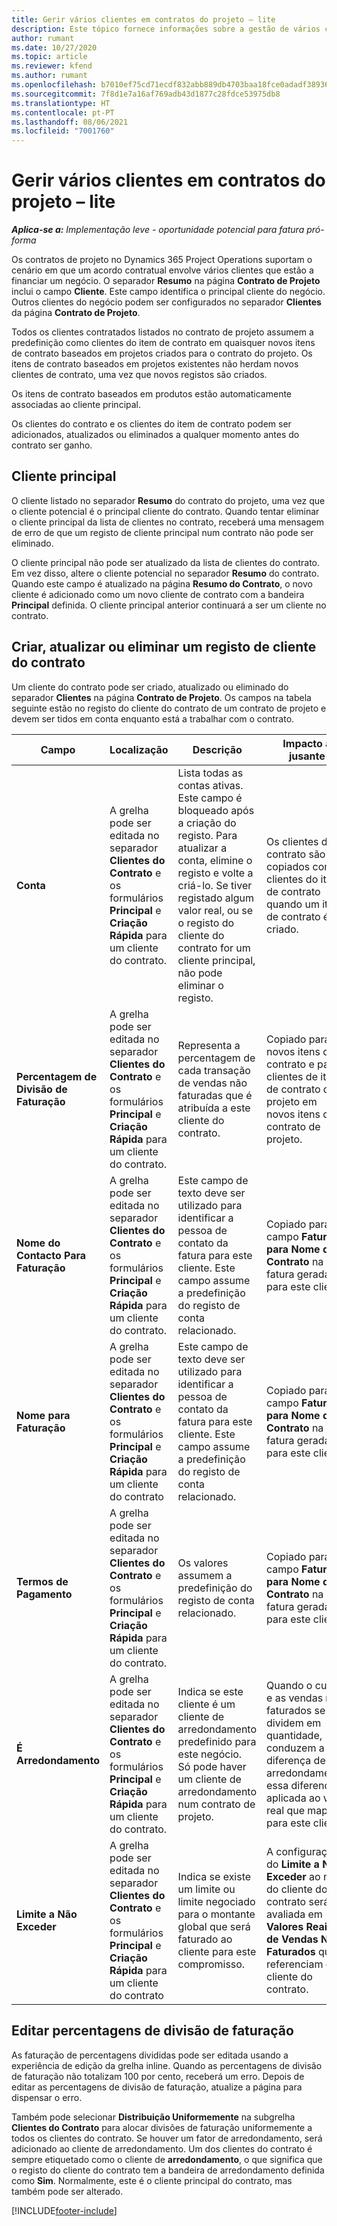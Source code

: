 ```yaml
---
title: Gerir vários clientes em contratos do projeto – lite
description: Este tópico fornece informações sobre a gestão de vários clientes em contratos de projetos.
author: rumant
ms.date: 10/27/2020
ms.topic: article
ms.reviewer: kfend
ms.author: rumant
ms.openlocfilehash: b7010ef75cd71ecdf832abb889db4703baa18fce0adadf3893621c42002fcab9
ms.sourcegitcommit: 7f8d1e7a16af769adb43d1877c28fdce53975db8
ms.translationtype: HT
ms.contentlocale: pt-PT
ms.lasthandoff: 08/06/2021
ms.locfileid: "7001760"
---
```

# <a name="manage-multiple-customers-on-project-contracts---lite"></a>Gerir vários clientes em contratos do projeto – lite

_**Aplica-se a:** Implementação leve - oportunidade potencial para fatura pró-forma_

Os contratos de projeto no Dynamics 365 Project Operations suportam o cenário em que um acordo contratual envolve vários clientes que estão a financiar um negócio. O separador **Resumo** na página **Contrato de Projeto** inclui o campo **Cliente**. Este campo identifica o principal cliente do negócio. Outros clientes do negócio podem ser configurados no separador **Clientes** da página **Contrato de Projeto**.

Todos os clientes contratados listados no contrato de projeto assumem a predefinição como clientes do item de contrato em quaisquer novos itens de contrato baseados em projetos criados para o contrato do projeto. Os itens de contrato baseados em projetos existentes não herdam novos clientes de contrato, uma vez que novos registos são criados.

Os itens de contrato baseados em produtos estão automaticamente associadas ao cliente principal.

Os clientes do contrato e os clientes do item de contrato podem ser adicionados, atualizados ou eliminados a qualquer momento antes do contrato ser ganho.

## <a name="primary-customer"></a>Cliente principal

O cliente listado no separador **Resumo** do contrato do projeto, uma vez que o cliente potencial é o principal cliente do contrato. Quando tentar eliminar o cliente principal da lista de clientes no contrato, receberá uma mensagem de erro de que um registo de cliente principal num contrato não pode ser eliminado.

O cliente principal não pode ser atualizado da lista de clientes do contrato. Em vez disso, altere o cliente potencial no separador **Resumo** do contrato. Quando este campo é atualizado na página **Resumo do Contrato**, o novo cliente é adicionado como um novo cliente de contrato com a bandeira **Principal** definida. O cliente principal anterior continuará a ser um cliente no contrato.

## <a name="create-update-or-delete-a-contract-customer-record"></a>Criar, atualizar ou eliminar um registo de cliente do contrato

Um cliente do contrato pode ser criado, atualizado ou eliminado do separador **Clientes** na página **Contrato de Projeto**. Os campos na tabela seguinte estão no registo do cliente do contrato de um contrato de projeto e devem ser tidos em conta enquanto está a trabalhar com o contrato.

| Campo | Localização | Descrição | Impacto a jusante |
| --- | --- | --- | --- |
| **Conta** | A grelha pode ser editada no separador **Clientes do Contrato** e os formulários **Principal** e **Criação Rápida** para um cliente do contrato. | Lista todas as contas ativas. Este campo é bloqueado após a criação do registo. Para atualizar a conta, elimine o registo e volte a criá-lo. Se tiver registado algum valor real, ou se o registo do cliente do contrato for um cliente principal, não pode eliminar o registo. | Os clientes do contrato são copiados como clientes do item de contrato quando um item de contrato é criado. |
| **Percentagem de Divisão de Faturação** | A grelha pode ser editada no separador **Clientes do Contrato** e os formulários **Principal** e **Criação Rápida** para um cliente do contrato. | Representa a percentagem de cada transação de vendas não faturadas que é atribuída a este cliente do contrato. | Copiado para novos itens de contrato e para clientes de item de contrato de projeto em novos itens de contrato de projeto. |
| **Nome do Contacto Para Faturação** | A grelha pode ser editada no separador **Clientes do Contrato** e os formulários **Principal** e **Criação Rápida** para um cliente do contrato. | Este campo de texto deve ser utilizado para identificar a pessoa de contato da fatura para este cliente. Este campo assume a predefinição do registo de conta relacionado. | Copiado para o campo **Faturar para Nome do Contrato** na fatura gerada para este cliente. |
| **Nome para Faturação** | A grelha pode ser editada no separador **Clientes do Contrato** e os formulários **Principal** e **Criação Rápida** para um cliente do contrato | Este campo de texto deve ser utilizado para identificar a pessoa de contato da fatura para este cliente. Este campo assume a predefinição do registo de conta relacionado. | Copiado para o campo **Faturar para Nome do Contrato** na fatura gerada para este cliente. |
| **Termos de Pagamento** | A grelha pode ser editada no separador **Clientes do Contrato** e os formulários **Principal** e **Criação Rápida** para um cliente do contrato. | Os valores assumem a predefinição do registo de conta relacionado. | Copiado para o campo **Faturar para Nome do Contrato** na fatura gerada para este cliente. |
| **É Arredondamento** | A grelha pode ser editada no separador **Clientes do Contrato** e os formulários **Principal** e **Criação Rápida** para um cliente do contrato. | Indica se este cliente é um cliente de arredondamento predefinido para este negócio. Só pode haver um cliente de arredondamento num contrato de projeto. | Quando o custo e as vendas não faturados se dividem em quantidade, conduzem a uma diferença de arredondamento, essa diferença é aplicada ao valor real que mapeia para este cliente. |
| **Limite a Não Exceder** | A grelha pode ser editada no separador **Clientes do Contrato** e os formulários **Principal** e **Criação Rápida** para um cliente do contrato | Indica se existe um limite ou limite negociado para o montante global que será faturado ao cliente para este compromisso. | A configuração do **Limite a Não Exceder** ao nível do cliente do contrato será avaliada em **Valores Reais de Vendas Não Faturados** que referenciam este cliente do contrato. |

## <a name="edit-billing-split-percentages"></a>Editar percentagens de divisão de faturação

As faturação de percentagens divididas pode ser editada usando a experiência de edição da grelha inline. Quando as percentagens de divisão de faturação não totalizam 100 por cento, receberá um erro. Depois de editar as percentagens de divisão de faturação, atualize a página para dispensar o erro.

Também pode selecionar **Distribuição Uniformemente** na subgrelha **Clientes do Contrato** para alocar divisões de faturação uniformemente a todos os clientes do contrato. Se houver um fator de arredondamento, será adicionado ao cliente de arredondamento. Um dos clientes do contrato é sempre etiquetado como o cliente de **arredondamento**, o que significa que o registo do cliente do contrato tem a bandeira de arredondamento definida como **Sim**. Normalmente, este é o cliente principal do contrato, mas também pode ser alterado.


[!INCLUDE[footer-include](../../includes/footer-banner.md)]